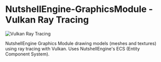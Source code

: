 # NutshellEngine-GraphicsModule - Vulkan Ray Tracing
![Vulkan Ray Tracing](https://i.imgur.com/HrX7sZw.png)

NutshellEngine Graphics Module drawing models (meshes and textures) using ray tracing with Vulkan. Uses NutshellEngine's ECS (Entity Component System).